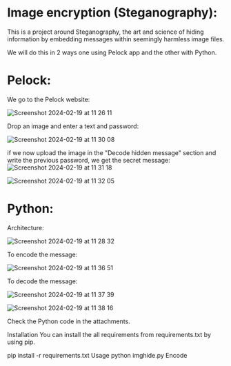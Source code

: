 # Image encryption (Steganography):

This is a project around Steganography, the art and science of hiding information by embedding messages within seemingly harmless image files.

We will do this in 2 ways one using Pelock app and the other with Python.

# Pelock:

We go to the Pelock website:

![Screenshot 2024-02-19 at 11 26 11](https://github.com/redjules/Image-encryption/assets/106017493/fb4946ac-2851-4cd0-9291-4fcf6e9f35e0)

Drop an image and enter a text and password:

![Screenshot 2024-02-19 at 11 30 08](https://github.com/redjules/Image-encryption/assets/106017493/6cfd1356-9786-4d68-ba97-3837095963a9)

if we now upload the image in the "Decode hidden message" section and write the previous password, we get the secret message:
![Screenshot 2024-02-19 at 11 31 18](https://github.com/redjules/Image-encryption/assets/106017493/2ddaa4f2-b14f-4cf6-9402-739c3184d0a7)

![Screenshot 2024-02-19 at 11 32 05](https://github.com/redjules/Image-encryption/assets/106017493/c7a47780-3340-4314-8c17-d7513e7f1f08)

# Python:

Architecture:

![Screenshot 2024-02-19 at 11 28 32](https://github.com/redjules/Image-encryption/assets/106017493/990f508a-b09d-4615-a754-800bde55e847)

To encode the message:

![Screenshot 2024-02-19 at 11 36 51](https://github.com/redjules/Image-encryption/assets/106017493/f9c5d979-1c4c-47d3-89d7-2398ddf3d921)

To decode the message:


![Screenshot 2024-02-19 at 11 37 39](https://github.com/redjules/Image-encryption/assets/106017493/2cf474d1-4cd8-4b21-9f72-09751082bc42)


![Screenshot 2024-02-19 at 11 38 16](https://github.com/redjules/Image-encryption/assets/106017493/2e96f37e-0e59-4491-8ef8-918fc6e1a187)

Check the Python code in the attachments.



Installation
You can install the all requirements from requirements.txt by using pip.

pip install -r requirements.txt
Usage
python imghide.py
Encode

